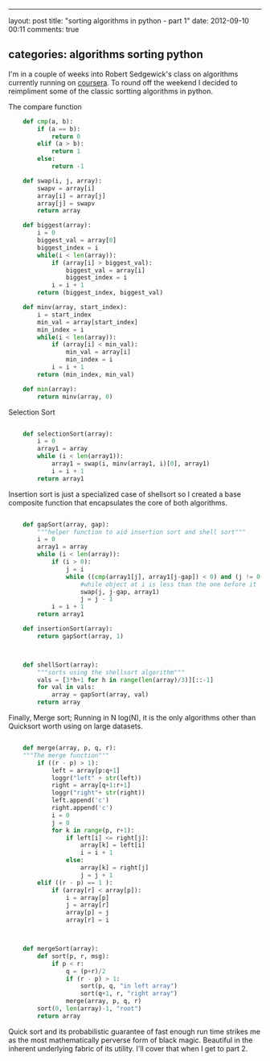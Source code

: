 ---

layout: post title: "sorting algorithms in python - part 1" date: 2012-09-10 00:11 comments: true

categories: algorithms sorting python
-------------------------------------

I'm in a couple of weeks into Robert Sedgewick's class on algorithms currently running on [coursera](https://www.coursera.org/course/algs4partI). To round off the weekend I decided to reimpliment some of the classic sortting algorithms in python.

The compare function

```python
    def cmp(a, b):
        if (a == b):
            return 0
        elif (a > b):
            return 1
        else:
            return -1

	def swap(i, j, array):
	    swapv = array[i]
	    array[i] = array[j]
	    array[j] = swapv
	    return array

	def biggest(array):
	    i = 0
	    biggest_val = array[0]
	    biggest_index = i
	    while(i < len(array)):
	        if (array[i] > biggest_val):
	            biggest_val = array[i]
	            biggest_index = i
	        i = i + 1
	    return (biggest_index, biggest_val)

	def minv(array, start_index):
	    i = start_index
	    min_val = array[start_index]
	    min_index = i
	    while(i < len(array)):
	        if (array[i] < min_val):
	            min_val = array[i]
	            min_index = i
	        i = i + 1
	    return (min_index, min_val)

	def min(array):
	    return minv(array, 0)

```

Selection Sort

```python

	def selectionSort(array):
	    i = 0
	    array1 = array
	    while (i < len(array1)):
	        array1 = swap(i, minv(array1, i)[0], array1)
	        i = i + 1
	    return array1
```

Insertion sort is just a specialized case of shellsort so I created a base composite function that encapsulates the core of both algorithms.

```python

	def gapSort(array, gap):
	    """helper function to aid insertion sort and shell sort"""
	    i = 0
	    array1 = array
	    while (i < len(array)):
	        if (i > 0):
	            j = i
	            while ((cmp(array1[j], array1[j-gap]) < 0) and (j != 0 ) ):
	                #while object at i is less than the one before it
	                swap(j, j-gap, array1)
	                j = j - 1
	        i = i + 1
	    return array1

	def insertionSort(array):
	    return gapSort(array, 1)



	def shellSort(array):
	    """sorts using the shellsort algorithm"""
	    vals = [3*h+1 for h in range(len(array)/3)][::-1]
	    for val in vals:
	        array = gapSort(array, val)
	    return array

```

Finally, Merge sort; Running in N log(N), it is the only algorithms other than Quicksort worth using on large datasets.

```python

	def merge(array, p, q, r):
	"""The merge function"""
	    if ((r - p) > 1):
	        left = array[p:q+1]
	        loggr("left" + str(left))
	        right = array[q+1:r+1]
	        loggr("right"+ str(right))
	        left.append('c')
	        right.append('c')
	        i = 0
	        j = 0
	        for k in range(p, r+1):
	            if left[i] <= right[j]:
	                array[k] = left[i]
	                i = i + 1
	            else:
	                array[k] = right[j]
	                j = j + 1
	    elif ((r - p) == 1 ):
	        if (array[r] < array[p]):
	            i = array[p]
	            j = array[r]
	            array[p] = j
	            array[r] = i



	def mergeSort(array):
	    def sort(p, r, msg):
	        if p < r:
	            q = (p+r)/2
	            if (r - p) > 1:
	                sort(p, q, "in left array")
	                sort(q+1, r, "right array")
	            merge(array, p, q, r)
	    sort(0, len(array)-1, "root")
	    return array

```

Quick sort and its probabilistic guarantee of fast enough run time strikes me as the most mathematically perverse form of black magic. Beautiful in the inherent underlying fabric of its utility. I'll cover that when I get to part 2.
